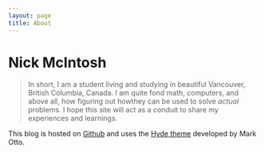 ```yaml
---
layout: page
title: About
---
```

# Nick McIntosh #

> In short, I am a student living and studying in beautiful Vancouver, British Columbia, Canada. I am quite fond math, computers, 	and above all, how figuring out howthey can be used to solve *actual* problems. I hope this site will act as a conduit to share 	my experiences and learnings.

This blog is hosted on [Github](https://github.com/) and uses the [Hyde theme](http://hyde.getpoole.com/) developed by Mark Otto.